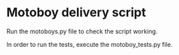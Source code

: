 # Motoboy delivery script
Run the motoboys.py file to check the script working.

In order to run the tests, execute the motoboy_tests.py file.
